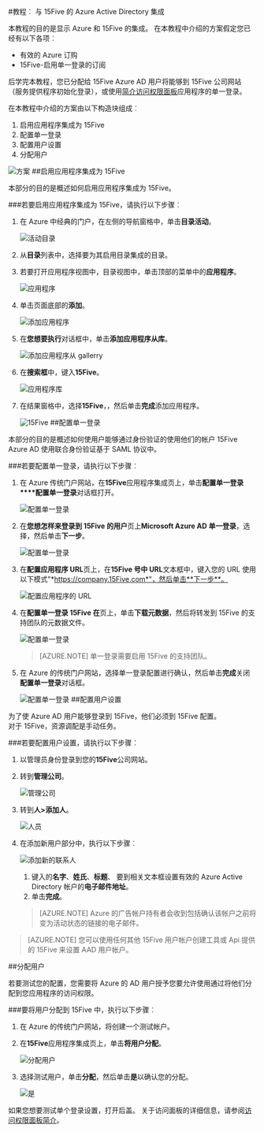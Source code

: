 <properties 
    pageTitle="教程︰ Azure Active Directory 集成与 15Five |Microsoft Azure" 
    description="了解如何使用 15Five Azure Active Directory 以启用单一登录、 自动化资源调配，以及更多 ！" 
    services="active-directory" 
    authors="jeevansd"  
    documentationCenter="na" 
    manager="femila"/>
<tags 
    ms.service="active-directory" 
    ms.devlang="na" 
    ms.topic="article" 
    ms.tgt_pltfrm="na" 
    ms.workload="identity" 
    ms.date="09/29/2016" 
    ms.author="jeedes" />

#<a name="tutorial-azure-active-directory-integration-with-15five"></a>教程︰ 与 15Five 的 Azure Active Directory 集成

本教程的目的是显示 Azure 和 15Five 的集成。 在本教程中介绍的方案假定您已经有以下各项︰

-   有效的 Azure 订购
-   15Five-启用单一登录的订阅

后学完本教程，您已分配给 15Five Azure AD 用户将能够到 15Five 公司网站 （服务提供程序初始化登录），或使用[简介访问权限面板](active-directory-saas-access-panel-introduction.md)应用程序的单一登录。

在本教程中介绍的方案由以下构造块组成︰

1.  启用应用程序集成为 15Five
2.  配置单一登录
3.  配置用户设置
4.  分配用户

![方案](./media/active-directory-saas-15five-tutorial/IC784667.png "方案")
##<a name="enabling-the-application-integration-for-15five"></a>启用应用程序集成为 15Five

本部分的目的是概述如何启用应用程序集成为 15Five。

###<a name="to-enable-the-application-integration-for-15five-perform-the-following-steps"></a>若要启用应用程序集成为 15Five，请执行以下步骤︰

1.  在 Azure 中经典的门户，在左侧的导航窗格中，单击**目录活动**。

    ![活动目录](./media/active-directory-saas-15five-tutorial/IC700993.png "活动目录")

2.  从**目录**列表中，选择要为其启用目录集成的目录。

3.  若要打开应用程序视图中，目录视图中，单击顶部的菜单中的**应用程序**。

    ![应用程序](./media/active-directory-saas-15five-tutorial/IC700994.png "应用程序")

4.  单击页面底部的**添加**。

    ![添加应用程序](./media/active-directory-saas-15five-tutorial/IC749321.png "添加应用程序")

5.  在**您想要执行**对话框中，单击**添加应用程序从库**。

    ![添加应用程序从 gallerry](./media/active-directory-saas-15five-tutorial/IC749322.png "添加应用程序从 gallerry")

6.  在**搜索框**中，键入**15Five**。

    ![应用程序库](./media/active-directory-saas-15five-tutorial/IC784668.png "应用程序库")

7.  在结果窗格中，选择**15Five**，，然后单击**完成**添加应用程序。

    ![15Five](./media/active-directory-saas-15five-tutorial/IC784669.png "15Five")
##<a name="configuring-single-sign-on"></a>配置单一登录

本部分的目的是概述如何使用户能够通过身份验证的使用他们的帐户 15Five Azure AD 使用联合身份验证基于 SAML 协议中。

###<a name="to-configure-single-sign-on-perform-the-following-steps"></a>若要配置单一登录，请执行以下步骤︰

1.  在 Azure 传统门户网站，在**15Five**应用程序集成页上，单击**配置单一登录****配置单一登录**对话框打开。

    ![配置单一登录](./media/active-directory-saas-15five-tutorial/IC784670.png "配置单一登录")

2.  在**您想怎样来登录到 15Five 的用户**页上**Microsoft Azure AD 单一登录**，选择，然后单击**下一步**。

    ![配置单一登录](./media/active-directory-saas-15five-tutorial/IC784671.png "配置单一登录")

3.  在**配置应用程序 URL**页上，在**15Five 号中 URL**文本框中，键入您的 URL 使用以下模式"*https://company.15Five.com*"，然后单击**下一步**。

    ![配置应用程序的 URL](./media/active-directory-saas-15five-tutorial/IC784672.png "配置应用程序的 URL")

4.  在**配置单一登录 15Five 在**页上，单击**下载元数据**，然后将转发到 15Five 的支持团队的元数据文件。

    ![配置单一登录](./media/active-directory-saas-15five-tutorial/IC784673.png "配置单一登录")

    >[AZURE.NOTE] 单一登录需要启用 15Five 的支持团队。

5.  在 Azure 的传统门户网站，选择单一登录配置进行确认，然后单击**完成**关闭**配置单一登录**对话框。

    ![配置单一登录](./media/active-directory-saas-15five-tutorial/IC784674.png "配置单一登录")
##<a name="configuring-user-provisioning"></a>配置用户设置

为了使 Azure AD 用户能够登录到 15Five，他们必须到 15Five 配置。  
对于 15Five，资源调配是手动任务。

###<a name="to-configure-user-provisioning-perform-the-following-steps"></a>若要配置用户设置，请执行以下步骤︰

1.  以管理员身份登录到您的**15Five**公司网站。

2.  转到**管理公司**。

    ![管理公司](./media/active-directory-saas-15five-tutorial/IC784675.png "管理公司")

3.  转到**人\>添加人**。

    ![人员](./media/active-directory-saas-15five-tutorial/IC784676.png "人员")

4.  在添加新用户部分中，执行以下步骤︰

    ![添加新的联系人](./media/active-directory-saas-15five-tutorial/IC784677.png "添加新的联系人")

    1.  键入的**名字**、**姓氏**、**标题**、 要到相关文本框设置有效的 Azure Active Directory 帐户的**电子邮件地址**。
    2.  单击**完成**。

    >[AZURE.NOTE] Azure 的广告帐户持有者会收到包括确认该帐户之前将变为活动状态的链接的电子邮件。

>[AZURE.NOTE] 您可以使用任何其他 15Five 用户帐户创建工具或 Api 提供的 15Five 来设置 AAD 用户帐户。

##<a name="assigning-users"></a>分配用户

若要测试您的配置，您需要将 Azure 的 AD 用户授予您要允许使用通过将他们分配到您应用程序的访问权限。

###<a name="to-assign-users-to-15five-perform-the-following-steps"></a>要将用户分配到 15Five 中，执行以下步骤︰

1.  在 Azure 的传统门户网站，将创建一个测试帐户。

2.  在**15Five**应用程序集成页上，单击**将用户分配**。

    ![分配用户](./media/active-directory-saas-15five-tutorial/IC784678.png "分配用户")

3.  选择测试用户，单击**分配**，然后单击**是**以确认您的分配。

    ![是](./media/active-directory-saas-15five-tutorial/IC767830.png "是")

如果您想要测试单个登录设置，打开后盖。 关于访问面板的详细信息，请参阅[访问权限面板简介](active-directory-saas-access-panel-introduction.md)。
